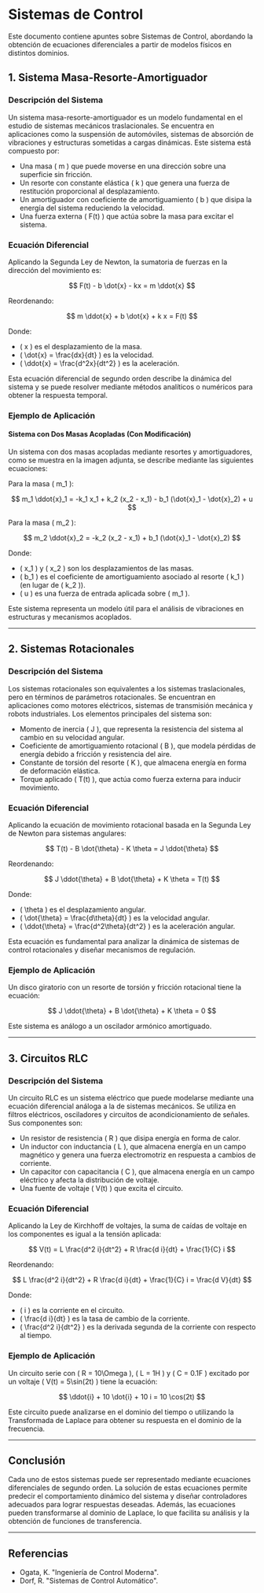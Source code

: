 # Sistemas de Control

Este documento contiene apuntes sobre Sistemas de Control, abordando la obtención de ecuaciones diferenciales a partir de modelos físicos en distintos dominios.

## 1. Sistema Masa-Resorte-Amortiguador

### **Descripción del Sistema**

Un sistema masa-resorte-amortiguador es un modelo fundamental en el estudio de sistemas mecánicos traslacionales. Se encuentra en aplicaciones como la suspensión de automóviles, sistemas de absorción de vibraciones y estructuras sometidas a cargas dinámicas. Este sistema está compuesto por:

- Una masa \( m \) que puede moverse en una dirección sobre una superficie sin fricción.
- Un resorte con constante elástica \( k \) que genera una fuerza de restitución proporcional al desplazamiento.
- Un amortiguador con coeficiente de amortiguamiento \( b \) que disipa la energía del sistema reduciendo la velocidad.
- Una fuerza externa \( F(t) \) que actúa sobre la masa para excitar el sistema.

### **Ecuación Diferencial**

Aplicando la Segunda Ley de Newton, la sumatoria de fuerzas en la dirección del movimiento es:

$$
F(t) - b \dot{x} - kx = m \ddot{x}
$$

Reordenando:

$$
m \ddot{x} + b \dot{x} + k x = F(t)
$$

Donde:
- \( x \) es el desplazamiento de la masa.
- \( \dot{x} = \frac{dx}{dt} \) es la velocidad.
- \( \ddot{x} = \frac{d^2x}{dt^2} \) es la aceleración.

Esta ecuación diferencial de segundo orden describe la dinámica del sistema y se puede resolver mediante métodos analíticos o numéricos para obtener la respuesta temporal.

### **Ejemplo de Aplicación**

#### **Sistema con Dos Masas Acopladas (Con Modificación)**

Un sistema con dos masas acopladas mediante resortes y amortiguadores, como se muestra en la imagen adjunta, se describe mediante las siguientes ecuaciones:

Para la masa \( m_1 \):

$$
m_1 \ddot{x}_1 = -k_1 x_1 + k_2 (x_2 - x_1) - b_1 (\dot{x}_1 - \dot{x}_2) + u
$$

Para la masa \( m_2 \):

$$
m_2 \ddot{x}_2 = -k_2 (x_2 - x_1) + b_1 (\dot{x}_1 - \dot{x}_2)
$$

Donde:

- \( x_1 \) y \( x_2 \) son los desplazamientos de las masas.
- \( b_1 \) es el coeficiente de amortiguamiento asociado al resorte \( k_1 \) (en lugar de \( k_2 \)).
- \( u \) es una fuerza de entrada aplicada sobre \( m_1 \).

Este sistema representa un modelo útil para el análisis de vibraciones en estructuras y mecanismos acoplados.

---

## 2. Sistemas Rotacionales

### **Descripción del Sistema**

Los sistemas rotacionales son equivalentes a los sistemas traslacionales, pero en términos de parámetros rotacionales. Se encuentran en aplicaciones como motores eléctricos, sistemas de transmisión mecánica y robots industriales. Los elementos principales del sistema son:

- Momento de inercia \( J \), que representa la resistencia del sistema al cambio en su velocidad angular.
- Coeficiente de amortiguamiento rotacional \( B \), que modela pérdidas de energía debido a fricción y resistencia del aire.
- Constante de torsión del resorte \( K \), que almacena energía en forma de deformación elástica.
- Torque aplicado \( T(t) \), que actúa como fuerza externa para inducir movimiento.

### **Ecuación Diferencial**

Aplicando la ecuación de movimiento rotacional basada en la Segunda Ley de Newton para sistemas angulares:

$$
T(t) - B \dot{\theta} - K \theta = J \ddot{\theta}
$$

Reordenando:

$$
J \ddot{\theta} + B \dot{\theta} + K \theta = T(t)
$$

Donde:
- \( \theta \) es el desplazamiento angular.
- \( \dot{\theta} = \frac{d\theta}{dt} \) es la velocidad angular.
- \( \ddot{\theta} = \frac{d^2\theta}{dt^2} \) es la aceleración angular.

Esta ecuación es fundamental para analizar la dinámica de sistemas de control rotacionales y diseñar mecanismos de regulación.

### **Ejemplo de Aplicación**

Un disco giratorio con un resorte de torsión y fricción rotacional tiene la ecuación:

$$
J \ddot{\theta} + B \dot{\theta} + K \theta = 0
$$

Este sistema es análogo a un oscilador armónico amortiguado.

---

## 3. Circuitos RLC

### **Descripción del Sistema**

Un circuito RLC es un sistema eléctrico que puede modelarse mediante una ecuación diferencial análoga a la de sistemas mecánicos. Se utiliza en filtros eléctricos, osciladores y circuitos de acondicionamiento de señales. Sus componentes son:

- Un resistor de resistencia \( R \) que disipa energía en forma de calor.
- Un inductor con inductancia \( L \), que almacena energía en un campo magnético y genera una fuerza electromotriz en respuesta a cambios de corriente.
- Un capacitor con capacitancia \( C \), que almacena energía en un campo eléctrico y afecta la distribución de voltaje.
- Una fuente de voltaje \( V(t) \) que excita el circuito.

### **Ecuación Diferencial**

Aplicando la Ley de Kirchhoff de voltajes, la suma de caídas de voltaje en los componentes es igual a la tensión aplicada:

$$
V(t) = L \frac{d^2 i}{dt^2} + R \frac{d i}{dt} + \frac{1}{C} i
$$

Reordenando:

$$
L \frac{d^2 i}{dt^2} + R \frac{d i}{dt} + \frac{1}{C} i = \frac{d V}{dt}
$$

Donde:
- \( i \) es la corriente en el circuito.
- \( \frac{d i}{dt} \) es la tasa de cambio de la corriente.
- \( \frac{d^2 i}{dt^2} \) es la derivada segunda de la corriente con respecto al tiempo.

### **Ejemplo de Aplicación**

Un circuito serie con \( R = 10\Omega \), \( L = 1H \) y \( C = 0.1F \) excitado por un voltaje \( V(t) = 5\sin(2t) \) tiene la ecuación:

$$
\ddot{i} + 10 \dot{i} + 10 i = 10 \cos(2t)
$$

Este circuito puede analizarse en el dominio del tiempo o utilizando la Transformada de Laplace para obtener su respuesta en el dominio de la frecuencia.

---

## Conclusión

Cada uno de estos sistemas puede ser representado mediante ecuaciones diferenciales de segundo orden. La solución de estas ecuaciones permite predecir el comportamiento dinámico del sistema y diseñar controladores adecuados para lograr respuestas deseadas. Además, las ecuaciones pueden transformarse al dominio de Laplace, lo que facilita su análisis y la obtención de funciones de transferencia.

---

## Referencias
- Ogata, K. "Ingeniería de Control Moderna".
- Dorf, R. "Sistemas de Control Automático".
